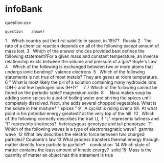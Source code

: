 # infoBank
	
   question.csv 
    
    question	answer
1	   Which country put the first satellite in space, in 1957?	  Russia
2	  The rate of a chemical reaction depends on all of the following except	amount of mass lost.
3	  Which of the answer choices provided best defines the following statement?For a given mass and constant temperature, an inverse relationship exists between the volume and pressure of a gas?	Boyle's Law
4	   Which of the following is exchanged between two or more atoms that undergo ionic bonding?	 valence electrons 
5	  Which of the following statements is not true of most metals?	They are gases at room temperature.
6	"	What is most likely the pH of a solution containing many hydroxide ions (OH-) and few hydrogen ions (H+)?"	   7
7	 Which of the following cannot be found on the periodic table?	magnesium oxide 
8	    Nora makes soup by adding some spices to a pot of boiling water and stirring the spices until completely dissolved. Next, she adds several chopped vegetables. What is the solute in her mixture?	"	 spices 
"
9	  A cyclist is riding over a hill. At what point is his potential energy greatest?	at the very top of the hill 
10	  Which of the following correctly describes the trait Ll, if "L" represents tallness and "l" represents shortness?	 heterozygous genotype and tall phenotype 
11	  Which of the following waves is a type of electromagnetic wave?	 gamma wave 
12	 What law describes the electric force between two charged particles?	Coulomb's law
13	What process transfers thermal energy through matter directly from particle to particle?	   conduction 
14	Which state of matter contains the least amount of kinetic energy?	 solid
15	  Mass is the quantity of matter an object has	this statement is true
